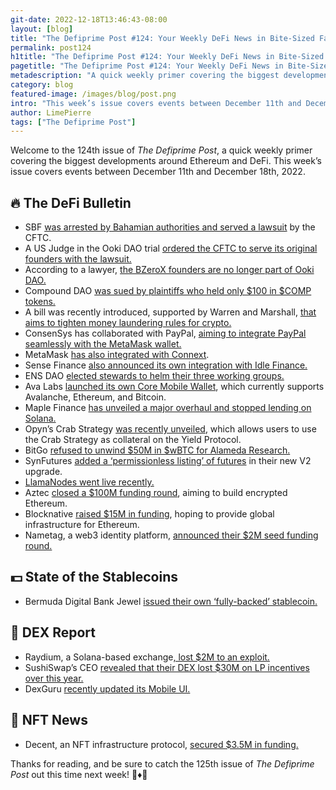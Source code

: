 ```yaml
---
git-date: 2022-12-18T13:46:43-08:00
layout: [blog]
title: "The Defiprime Post #124: Your Weekly DeFi News in Bite-Sized Fashion"
permalink: post124
h1title: "The Defiprime Post #124: Your Weekly DeFi News in Bite-Sized Fashion"
pagetitle: "The Defiprime Post #124: Your Weekly DeFi News in Bite-Sized Fashion"
metadescription: "A quick weekly primer covering the biggest developments around Ethereum and DeFi. This week’s issue covers events between December 11th and December 18th, 2022"
category: blog
featured-image: /images/blog/post.png
intro: "This week’s issue covers events between December 11th and December 18th, 2022"
author: LimePierre
tags: ["The Defiprime Post"]
---
```


Welcome to the 124th issue of _The Defiprime Post_, a quick weekly primer covering the biggest developments around Ethereum and DeFi. This week’s issue covers events between December 11th and December 18th, 2022.


## 🔥 The DeFi Bulletin

* SBF [was arrested by Bahamian authorities and served a lawsuit](https://www.docdroid.net/EmmPXDR/cftc-vs-samuel-db-pdf) by the CFTC.
* A US Judge in the Ooki DAO trial [ordered the CFTC to serve its original founders with the lawsuit.](https://www.coindesk.com/business/2022/12/13/us-judge-in-ooki-dao-trial-orders-cftc-to-serve-original-founders-with-lawsuit/)
* According to a lawyer, [the BZeroX founders are no longer part of Ooki DAO.](https://www.coindesk.com/policy/2022/12/15/bzerox-founders-are-no-longer-part-of-ooki-dao-lawyer-says/)
* Compound DAO [was sued by plaintiffs who held only $100 in $COMP tokens.](https://www.theblock.co/post/194801/compound-dao-sued-by-plaintiffs-who-held-only-100-in-comp-tokens)
* A bill was recently introduced, supported by Warren and Marshall, [that aims to tighten money laundering rules for crypto.](https://www.theblock.co/post/194941/warren-marshall-introduce-bill-to-tighten-money-laundering-rules-for-crypto)
* ConsenSys has collaborated with PayPal, [aiming to integrate PayPal seamlessly with the MetaMask wallet.](https://consensys.net/blog/press-release/consensys-teams-with-paypal-for-a-new-way-to-buy-crypto-in-metamask/)
* MetaMask [has also integrated with Connext](https://blog.connext.network/metamask-integrates-connext-9febbd825ef3).
* Sense Finance [also announced its own integration with Idle Finance.](https://medium.com/sensefinance/idle-finance-integration-is-live-on-sense-65c1d717b5b0)
* ENS DAO [elected stewards to helm their three working groups.](https://www.theblock.co/post/194045/ens-dao-voting-to-elect-stewards-to-helm-three-working-groups)
* Ava Labs [launched its own Core Mobile Wallet](https://medium.com/avalancheavax/ava-labs-launches-core-mobile-wallet-the-last-crypto-wallet-youll-ever-need-2596c9b66be9), which currently supports Avalanche, Ethereum, and Bitcoin.
* Maple Finance [has unveiled a major overhaul and stopped lending on Solana.](https://www.coindesk.com/markets/2022/12/14/crypto-lending-platform-maple-finance-unveils-major-overhaul-stops-lending-on-solana/)
* Opyn’s Crab Strategy [was recently unveiled](https://medium.com/yield-protocol/crab-strategy-as-collateral-on-yield-protocol-49e3b440e180), which allows users to use the Crab Strategy as collateral on the Yield Protocol.
* BitGo [refused to unwind $50M in $wBTC for Alameda Research.](https://www.theblock.co/post/195119/bitgo-refused-to-unwind-50-million-in-wrapped-bitcoin-for-alameda)
* SynFutures [added a ‘permissionless listing’ of futures](https://www.coindesk.com/business/2022/12/13/synfutures-says-new-v2-upgrade-adds-permissionless-listing-of-futures/) in their new V2 upgrade.
* [LlamaNodes went live recently.](https://medium.com/llamanodes/llamanodes-is-live-83caea5952dd)
* Aztec [closed a $100M funding round](https://medium.com/@aztecnetwork/aztec-raises-100-million-to-build-encrypted-ethereum-dd5062ba949c), aiming to build encrypted Ethereum.
* Blocknative [raised $15M in funding](https://fortune.com/crypto/2022/12/15/blocknative-raises-15-million-to-provide-global-infrastructure-ethereum/?s=35), hoping to provide global infrastructure for Ethereum.
* Nametag, a web3 identity platform, [announced their $2M seed funding round.](https://alexablockchain.com/nametag-raises-2m-in-seed-financing/)


## 💵 State of the Stablecoins

* Bermuda Digital Bank Jewel [issued their own ‘fully-backed’ stablecoin.](https://www.coindesk.com/business/2022/12/12/bermuda-digital-bank-jewel-issues-fully-backed-stablecoin/)


## 💱 DEX Report

* Raydium, a Solana-based exchange[, lost $2M to an exploit.](https://www.theblock.co/post/195712/solana-based-exchange-raydium-suffers-2-million-exploit)
* SushiSwap’s CEO [revealed that their DEX lost $30M on LP incentives over this year.](https://cointelegraph.com/news/sushiswap-ceo-reveals-dex-lost-30m-on-lp-incentives-this-year)
* DexGuru [recently updated its Mobile UI.](https://t.me/dexguru/98)


## 💎 NFT News

* Decent, an NFT infrastructure protocol, [secured $3.5M in funding.](https://www.theblock.co/post/195485/nft-infrastructure-protocol-decent-raises-3-5-million-from-y-combinator-and-others-exclusive)

Thanks for reading, and be sure to catch the 125th issue of _The Defiprime Post_ out this time next week! 👋♦️👋